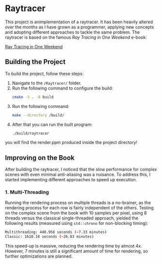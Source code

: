 # Raytracer

This project is animplementation of a raytracer. It has been heavily altered over the months as I have grown as a programmer, applying new concepts and adopting different approaches to tackle the same problem. The raytracer is based on the famous *Ray Tracing in One Weekend* e-book:

[Ray Tracing in One Weekend](https://raytracing.github.io/books/RayTracingInOneWeekend.html#surfacenormalsandmultipleobjects/anintervalclass)

## Building the Project

To build the project, follow these steps:

1. Navigate to the `/Raytracer/` folder.
2. Run the following command to configure the build:
   ```sh
   cmake -S . -B build

3. Run the following command:
   ```sh
   make --directory /build/

4. After that you can run the built program:
   ```sh
   ./build/raytracer

you will find the render.ppm produced inside the project directory!

## Improving on the Book

After building the raytracer, I noticed that the slow performance for complex scenes with even minimal anti-aliasing was a nuisance. To address this, I started implementing different approaches to speed up execution.

### 1. Multi-Threading

Running the rendering process on multiple threads is a no-brainer, as the rendering process for each row is fairly independent of the others. Testing on the complex scene from the book with 10 samples per pixel, using 8 threads versus the classical single-threaded approach, yielded the following results (measured using `std::chrono` for non-blocking timing):

   ```sh
   Multithreading: 440.958 seconds (~7.33 minutes)
   Classic: 1610.18 seconds (~26.83 minutes)
   ```

This speed-up is massive, reducing the rendering time by almost 4x. However, 7 minutes is still a significant amount of time for rendering, so further optimizations are planned.